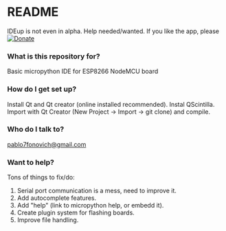 # README #

IDEup is not even in alpha. Help needed/wanted.
If you like the app, please [![Donate](https://img.shields.io/badge/Donate-PayPal-green.svg)](https://paypal.me/PabloFonovich)

### What is this repository for? ###

Basic micropython IDE for ESP8266 NodeMCU board

### How do I get set up? ###
Install Qt and Qt creator (online installed recommended).
Instal QScintilla.
Import with Qt Creator (New Project -> Import -> git clone) and compile.

### Who do I talk to? ###

pablo7fonovich@gmail.com

### Want to help? ###

Tons of things to fix/do:
1) Serial port communication is a mess, need to improve it.
2) Add autocomplete features.
3) Add "help" (link to micropython help, or embedd it).
4) Create plugin system for flashing boards.
5) Improve file handling.
